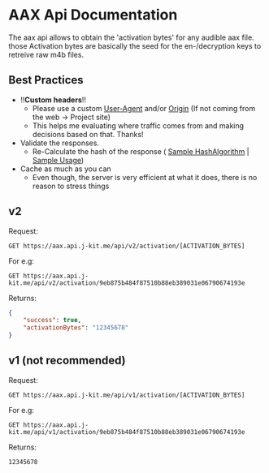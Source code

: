 
# AAX Api Documentation

The aax api allows to obtain the 'activation bytes' for any audible aax file. those Activation bytes are basically the seed for the  en-/decryption keys to retreive raw m4b files.

## Best Practices

- !!**Custom headers**!!
	- Please use a custom [User-Agent](https://developer.mozilla.org/de/docs/Web/HTTP/Headers/User-Agent) and/or [Origin](https://developer.mozilla.org/en-US/docs/Web/HTTP/Headers/Origin) (If not coming from the web -> Project site)
	- This helps me evaluating where traffic comes from and making decisions based on that. Thanks! 
- Validate the responses. 
	- Re-Calculate the hash of the response ( [Sample HashAlgorithm](https://github.com/audible-tools/audible-tools.github.io/blob/926a3b6ea8f3bc0d71f294adc78d4bbd545c20ab/src/Utils/AaxHashAlgorithm.js) | [Sample Usage](https://github.com/audible-tools/audible-tools.github.io/blob/926a3b6ea8f3bc0d71f294adc78d4bbd545c20ab/src/ChecksumResolver.js#L150))
- Cache as much as you can
	- Even though, the server is very efficient at what it does, there is no reason to stress things


## v2

Request:

    GET https://aax.api.j-kit.me/api/v2/activation/[ACTIVATION_BYTES]

For e.g:

    GET https://aax.api.j-kit.me/api/v2/activation/9eb875b484f87510b88eb389031e06790674193e

Returns: 

```json
{
	"success": true,
	"activationBytes": "12345678"
}
```


## v1 (not recommended)
Request:

    GET https://aax.api.j-kit.me/api/v1/activation/[ACTIVATION_BYTES]

For e.g:

    GET https://aax.api.j-kit.me/api/v1/activation/9eb875b484f87510b88eb389031e06790674193e

Returns: 

	12345678
    


